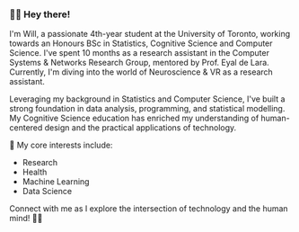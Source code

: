 ### 👋🏻 Hey there! 

I'm Will, a passionate 4th-year student at the University of Toronto, working towards an Honours BSc in Statistics, Cognitive Science and Computer Science. I've spent 10 months as a research assistant in the Computer Systems & Networks Research Group, mentored by Prof. Eyal de Lara. Currently, I'm diving into the world of Neuroscience & VR as a research assistant.

Leveraging my background in Statistics and Computer Science, I've built a strong foundation in data analysis, programming, and statistical modelling. My Cognitive Science education has enriched my understanding of human-centered design and the practical applications of technology.

🚀 My core interests include:

* Research
* Health 
* Machine Learning
* Data Science 

Connect with me as I explore the intersection of technology and the human mind! 🧠✨
